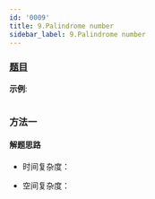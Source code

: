 ```yaml
---
id: '0009'
title: 9.Palindrome number
sidebar_label: 9.Palindrome number
---
```


### [题目](https://leetcode-cn.com/problems/palindrome-number/)

**示例**:

```

```

### 方法一

#### 解题思路

- 时间复杂度：

- 空间复杂度：

```js

```
